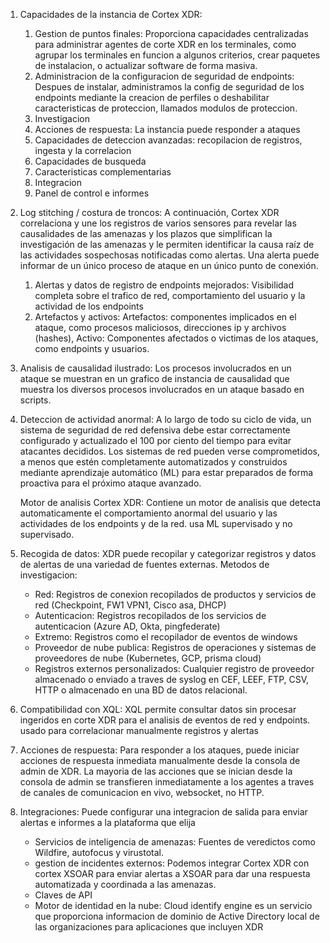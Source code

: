 
1. Capacidades de la instancia de Cortex XDR:
	1. Gestion de puntos finales: Proporciona capacidades centralizadas para administrar agentes de corte XDR en los terminales, como agrupar los terminales en funcion a algunos criterios, crear paquetes de instalacion, o actualizar software de forma masiva.
	2. Administracion de la configuracion de seguridad de endpoints: Despues de instalar, administramos la config de seguridad de los endpoints mediante la creacion de perfiles o deshabilitar caracteristicas de proteccion, llamados modulos de proteccion.
	3. Investigacion
	4. Acciones de respuesta: La instancia puede responder a ataques
	5. Capacidades de deteccion avanzadas: recopilacion de registros, ingesta y la correlacion
	6. Capacidades de busqueda
	7. Caracteristicas complementarias
	8. Integracion
	9. Panel de control e informes

2. Log stitching / costura de troncos: A continuación, Cortex XDR correlaciona y une los registros de varios sensores para revelar las causalidades de las amenazas y los plazos que simplifican la investigación de las amenazas y le permiten identificar la causa raíz de las actividades sospechosas notificadas como alertas. Una alerta puede informar de un único proceso de ataque en un único punto de conexión.
	1. Alertas y datos de registro de endpoints mejorados: Visibilidad completa sobre el trafico de red, comportamiento del usuario y la actividad de los endpoints
	2. Artefactos y activos: Artefactos: componentes implicados en el ataque, como procesos maliciosos, direcciones ip y archivos (hashes), Activo: Componentes afectados o victimas de los ataques, como endpoints y usuarios.

3. Analisis de causalidad ilustrado: Los procesos involucrados en un ataque se muestran en un grafico de instancia de causalidad que muestra los diversos procesos involucrados en un ataque basado en scripts.

4. Deteccion de actividad anormal: A lo largo de todo su ciclo de vida, un sistema de seguridad de red defensiva debe estar correctamente configurado y actualizado el 100 por ciento del tiempo para evitar atacantes decididos. Los sistemas de red pueden verse comprometidos, a menos que estén completamente automatizados y construidos mediante aprendizaje automático (ML) para estar preparados de forma proactiva para el próximo ataque avanzado.
   
   Motor de analisis Cortex XDR: Contiene un motor de analisis que detecta automaticamente el comportamiento anormal del usuario y las actividades de los endpoints y de la red. usa ML supervisado y no supervisado.

5. Recogida de datos: XDR puede recopilar y categorizar registros y datos de alertas de una variedad de fuentes externas. 
   Metodos de investigacion: 
   - Red: Registros de conexion recopilados de productos y servicios de red (Checkpoint, FW1 VPN1, Cisco asa, DHCP)
   - Autenticacion: Registros recopilados de los servicios de autenticacion (Azure AD, Okta, pingfederate)
   - Extremo: Registros como el recopilador de eventos de windows
   - Proveedor de nube publica: Registros de operaciones y sistemas de proveedores de nube (Kubernetes, GCP, prisma cloud)
   - Registros externos personalizados: Cualquier registro de proveedor almacenado o enviado a traves de syslog en CEF, LEEF, FTP, CSV, HTTP o almacenado en una BD de datos relacional.
 
6. Compatibilidad con XQL: XQL permite consultar datos sin procesar ingeridos en corte XDR para el analisis de eventos de red y endpoints. usado para correlacionar manualmente registros y alertas

7. Acciones de respuesta: Para responder a los ataques, puede iniciar acciones de respuesta inmediata manualmente desde la consola de admin de XDR. La mayoria de las acciones que se inician desde la consola de admin se transfieren inmediatamente a los agentes a traves de canales de comunicacion en vivo, websocket, no HTTP.

8. Integraciones:  Puede configurar una integracion de salida para enviar alertas e informes a la plataforma que elija
   - Servicios de inteligencia de amenazas: Fuentes de veredictos como Wildfire, autofocus y virustotal. 
   - gestion de incidentes externos: Podemos integrar Cortex XDR con cortex XSOAR para enviar alertas a XSOAR para dar una respuesta automatizada y coordinada a las amenazas. 
   - Claves de API
   - Motor de identidad en la nube: Cloud identify engine es un servicio que proporciona informacion de dominio de Active Directory local de las organizaciones para aplicaciones que incluyen XDR
